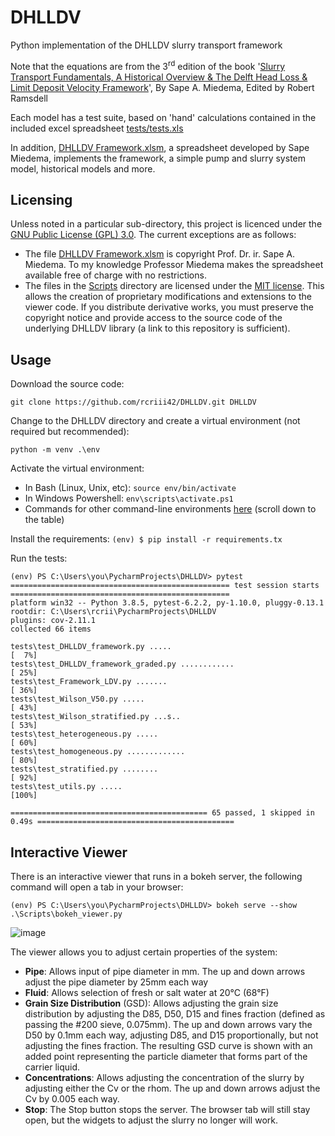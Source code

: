 DHLLDV
======

Python implementation of the DHLLDV slurry transport framework

Note that the equations are from the 3<sup>rd</sup> edition of the book '[Slurry Transport Fundamentals, A Historical Overview &  The Delft Head Loss &  Limit Deposit Velocity Framework](https://www.researchgate.net/publication/330753872_The_Delft_Head_Loss_Limit_Deposit_Velocity_Framework_2nd_Edition)', By Sape A. Miedema, Edited by Robert Ramsdell

Each model has a test suite, based on 'hand' calculations contained in the included excel spreadsheet [tests/tests.xls](https://github.com/rcriii42/DHLLDV/blob/master/tests/tests.xls)

In addition, [DHLLDV Framework.xlsm](https://github.com/rcriii42/DHLLDV/blob/master/DHLLDV%20Framework.xlsm), a spreadsheet developed by Sape Miedema, implements the framework, a simple pump and slurry system model, historical models and more.

## Licensing
Unless noted in a particular sub-directory, this project is licenced under the [GNU Public License (GPL) 3.0](https://github.com/rcriii42/DHLLDV/blob/master/LICENSE). The current exceptions are as follows:

* The file [DHLLDV Framework.xlsm](https://github.com/rcriii42/DHLLDV/blob/master/DHLLDV%20Framework.xlsm) is copyright Prof. Dr. ir. Sape A. Miedema. To my knowledge Professor Miedema makes the spreadsheet available free of charge with no restrictions.
* The files in the [Scripts](https://github.com/rcriii42/DHLLDV/tree/master/Scripts) directory are licensed under the [MIT license](https://github.com/rcriii42/DHLLDV/blob/master/Scripts/LICENSE). This allows the creation of proprietary modifications and extensions to the viewer code. If you distribute derivative works, you must preserve the copyright notice and provide access to the source code of the underlying DHLLDV library (a link to this repository is sufficient).

## Usage
Download the source code:

`git clone https://github.com/rcriii42/DHLLDV.git DHLLDV`

Change to the DHLLDV directory and create a virtual environment (not required but recommended):

`python -m venv .\env`

Activate the virtual environment:

* In Bash (Linux, Unix, etc): `source env/bin/activate`
* In Windows Powershell: `env\scripts\activate.ps1`
* Commands for other command-line environments [here](https://docs.python.org/3/library/venv.html#creating-virtual-environments) (scroll down to the table)

Install the requirements:
`(env) $ pip install -r requirements.tx`

Run the tests:

```
(env) PS C:\Users\you\PycharmProjects\DHLLDV> pytest
================================================= test session starts =================================================
platform win32 -- Python 3.8.5, pytest-6.2.2, py-1.10.0, pluggy-0.13.1
rootdir: C:\Users\rcrii\PycharmProjects\DHLLDV
plugins: cov-2.11.1
collected 66 items

tests\test_DHLLDV_framework.py .....                                                                             [  7%]
tests\test_DHLLDV_framework_graded.py ............                                                               [ 25%]
tests\test_Framework_LDV.py .......                                                                              [ 36%]
tests\test_Wilson_V50.py .....                                                                                   [ 43%]
tests\test_Wilson_stratified.py ...s..                                                                           [ 53%]
tests\test_heterogeneous.py .....                                                                                [ 60%]
tests\test_homogeneous.py .............                                                                          [ 80%]
tests\test_stratified.py ........                                                                                [ 92%]
tests\test_utils.py .....                                                                                        [100%]

============================================ 65 passed, 1 skipped in 0.49s ============================================
```

## Interactive Viewer
There is an interactive viewer that runs in a bokeh server, the following command will open a tab in your browser:

`(env) PS C:\Users\you\PycharmProjects\DHLLDV> bokeh serve --show .\Scripts\bokeh_viewer.py`

![image](https://user-images.githubusercontent.com/9353408/131259001-3ce1bc1b-8a22-4ac8-9351-26d4481c97d8.png)

The viewer allows you to adjust certain properties of the system:

* **Pipe**: Allows input of pipe diameter in mm. The up and down arrows adjust the pipe diameter by 25mm each way
* **Fluid**: Allows selection of fresh or salt water at 20&deg;C (68&deg;F)
* **Grain Size Distribution** (GSD): Allows adjusting the grain size distribution by adjusting the D85, D50, D15 and fines fraction (defined as passing the #200 sieve, 0.075mm). The up and down arrows vary the D50 by 0.1mm each way, adjusting D85, and D15 proportionally, but not adjusting the fines fraction. The resulting GSD curve is shown with an added point representing the particle diameter that forms part of the carrier liquid.
* **Concentrations**: Allows adjusting the concentration of the slurry by adjusting either the Cv or the rhom. The up and down arrows adjust the Cv by 0.005 each way.
* **Stop**: The Stop button stops the server. The browser tab will still stay open, but the widgets to adjust the slurry no longer will work.


